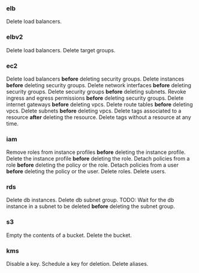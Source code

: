### elb
Delete load balancers.

### elbv2
Delete load balancers.
Delete target groups.

### ec2
Delete load balancers **before** deleting security groups.
Delete instances **before** deleting security groups.
Delete network interfaces **before** deleting security groups.
Delete security groups **before** deleting subnets.
Revoke ingress and egress permissions **before** deleting security groups.
Delete internet gateways **before** deleting vpcs.
Delete route tables **before** deleting vpcs.
Delete subnets **before** deleting vpcs.
Delete tags associated to a resource **after** deleting the resource.
Delete tags without a resource at any time.

### iam
Remove roles from instance profiles **before** deleting the instance profile.
Delete the instance profile **before** deleting the role.
Detach policies from a role **before** deleting the policy or the role.
Detach policies from a user **before** deleting the policy or the user.
Delete roles.
Delete users.

### rds
Delete db instances.
Delete db subnet group.
TODO: Wait for the db instance in a subnet to be deleted **before** deleting the subnet group.

### s3
Empty the contents of a bucket.
Delete the bucket.

### kms
Disable a key.
Schedule a key for deletion.
Delete aliases.

